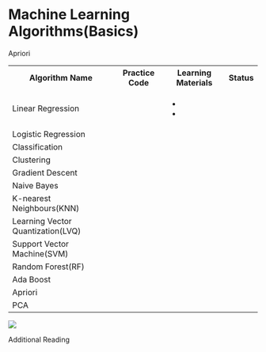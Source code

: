 
<h1>Machine Learning Algorithms(Basics)</h2>

<table style="width:100%">
  <tr>
    <th>Algorithm Name</th>
    <th>Practice Code</th>
    <th>Learning Materials</th>
    <th>Status</>
  </tr>
  <tr>
    <td>Linear Regression</td>
    <td></td>
    <td><ul>
    <li><a href=""></a></li>
    <li><a href=""><a></li>
    </ul>
     <td>
     </td>
  </tr>
  <tr>
   <td>Logistic Regression</td>
  </tr>
   <tr>
   <td>Classification</td>
  </tr>
    <tr>
   <td>Clustering</td>
  </tr>  
  <tr>
   <td>Gradient Descent</td>
  </tr>
   <tr>
   <td>Naive Bayes</td>
  </tr>
   <tr>
   <td>K-nearest Neighbours(KNN)</td>
  </tr>
    <tr>
   <td>Learning Vector Quantization(LVQ)</td>
  </tr>
  <tr>
   <td>Support Vector Machine(SVM)</td>
  </tr>
    <tr>
   <td>Random Forest(RF)</td>
  </tr>
    <tr>
   <td>Ada Boost</td>
  </tr>
  <tr>
   <td>Apriori</td>
  </tr>
  </tr>
  <tr>
   <td>PCA</td>
  </tr>
   Apriori
</table>
<image src="https://cdn-clekk.nitrocdn.com/tkvYXMZryjYrSVhxKeFTeXElceKUYHeV/assets/static/optimized/rev-5ea28ac/wp-content/uploads/2021/05/machine-learning-types-infographics_1-1536x695.png">
<p>Additional Reading</p>
 <ul>
   <a href="https://www.datacamp.com/cheat-sheet/machine-learning-cheat-sheet>DataCamp</a>
   </ul>

</body>
</html>

